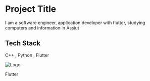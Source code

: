 
# Project Title

I am a software engineer, application developer with flutter, studying computers and information in Assiut



## Tech Stack
C++ , Python , Flutter 


![Logo](https://dev-to-uploads.s3.amazonaws.com/uploads/articles/th5xamgrr6se0x5ro4g6.png)

Flutter
